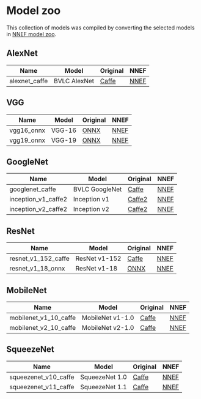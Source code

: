 
# Model zoo

This collection of models was compiled by converting the selected models in 
[NNEF model zoo](https://github.com/KhronosGroup/NNEF-Tools/tree/master/models).

## AlexNet

Name | Model | Original | NNEF
--- | --- | --- | ---
alexnet_caffe | BVLC AlexNet | [Caffe](https://github.com/BVLC/caffe/tree/master/models/bvlc_alexnet) | [NNEF](https://sfo2.digitaloceanspaces.com/nnef-public/bvlc_alexnet.caffemodel.nnef.tgz)

## VGG

Name | Model | Original | NNEF
--- | --- | --- | ---
vgg16_onnx | VGG-16 | [ONNX](https://s3.amazonaws.com/onnx-model-zoo/vgg/vgg16/vgg16.onnx) | [NNEF](https://sfo2.digitaloceanspaces.com/nnef-public/vgg16.onnx.nnef.tgz)
vgg19_onnx | VGG-19 | [ONNX](https://s3.amazonaws.com/onnx-model-zoo/vgg/vgg19/vgg19.onnx) | [NNEF](https://sfo2.digitaloceanspaces.com/nnef-public/vgg19.onnx.nnef.tgz)

## GoogleNet

Name | Model | Original | NNEF
--- | --- | --- | ---
googlenet_caffe | BVLC GoogleNet | [Caffe](https://github.com/BVLC/caffe/tree/master/models/bvlc_googlenet) | [NNEF](https://sfo2.digitaloceanspaces.com/nnef-public/bvlc_googlenet.caffemodel.nnef.tgz)
inception_v1_caffe2 | Inception v1 | [Caffe2](https://github.com/caffe2/models/tree/master/inception_v1) | [NNEF](https://sfo2.digitaloceanspaces.com/nnef-public/inception_v1.caffe2.nnef.tgz)
inception_v2_caffe2 | Inception v2 | [Caffe2](https://github.com/caffe2/models/tree/master/inception_v2) | [NNEF](https://sfo2.digitaloceanspaces.com/nnef-public/inception_v2.caffe2.nnef.tgz)

## ResNet

Name | Model | Original | NNEF
--- | --- | --- | ---
resnet_v1_152_caffe | ResNet v1-152 | [Caffe](https://github.com/KaimingHe/deep-residual-networks) | [NNEF](https://sfo2.digitaloceanspaces.com/nnef-public/resnet_v1_152.caffemodel.nnef.tgz)
resnet_v1_18_onnx | ResNet v1-18 | [ONNX](https://s3.amazonaws.com/onnx-model-zoo/resnet/resnet18v1/resnet18v1.onnx) | [NNEF](https://sfo2.digitaloceanspaces.com/nnef-public/resnet_v1_18.onnx.nnef.tgz)

## MobileNet

Name | Model | Original | NNEF
--- | --- | --- | ---
mobilenet_v1_10_caffe | MobileNet v1-1.0 | [Caffe](https://github.com/shicai/MobileNet-Caffe) | [NNEF](https://sfo2.digitaloceanspaces.com/nnef-public/mobilenet_v1_1.0.caffemodel.nnef.tgz)
mobilenet_v2_10_caffe | MobileNet v2-1.0 | [Caffe](https://github.com/shicai/MobileNet-Caffe) | [NNEF](https://sfo2.digitaloceanspaces.com/nnef-public/mobilenet_v2_1.0.caffemodel.nnef.tgz)

## SqueezeNet

Name | Model | Original | NNEF
--- | --- | --- | ---
squeezenet_v10_caffe | SqueezeNet 1.0 | [Caffe](https://github.com/DeepScale/SqueezeNet/tree/master/SqueezeNet_v1.0) | [NNEF](https://sfo2.digitaloceanspaces.com/nnef-public/squeezenet_v1.0.caffemodel.nnef.tgz)
squeezenet_v11_caffe | SqueezeNet 1.1 | [Caffe](https://github.com/DeepScale/SqueezeNet/tree/master/SqueezeNet_v1.1) | [NNEF](https://sfo2.digitaloceanspaces.com/nnef-public/squeezenet_v1.1.caffemodel.nnef.tgz)

